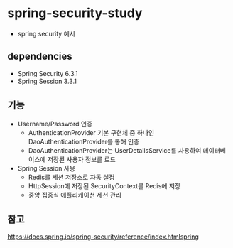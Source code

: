 # spring-security-study
- spring security 예시

## dependencies
- Spring Security 6.3.1
- Spring Session 3.3.1

## 기능 
- Username/Password 인증
  - AuthenticationProvider 기본 구현체 중 하나인 DaoAuthenticationProvider를 통해 인증 
  - DaoAuthenticationProvider는 UserDetailsService를 사용하여 데이터베이스에 저장된 사용자 정보를 로드 
- Spring Session 사용 
  - Redis를 세션 저장소로 자동 설정
  - HttpSession에 저장된 SecurityContext를 Redis에 저장
  - 중앙 집중식 애플리케이션 세션 관리

## 참고 
https://docs.spring.io/spring-security/reference/index.htmlspring
